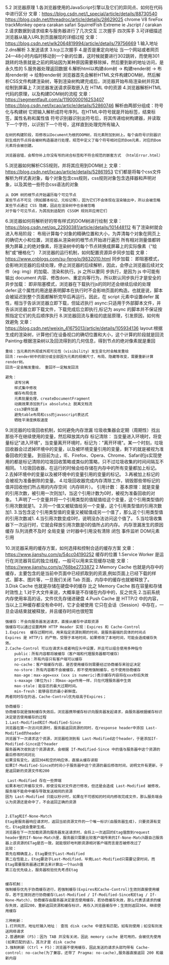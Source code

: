 5.2 浏览器原理
1.各浏览器使用的JavaScript引擎以及它们的异同点、如何在代码中进行区分
    文章：https://blog.csdn.net/l_special/article/details/88730540
    https://blog.csdn.net/threadroc/article/details/28629025
    chrome   V8
    fireFox  trackMonkey
    opera    carakan
    safari   SquirrelFish Extreme
    ie       Jscript / carakan
2.请求数据到请求结束与服务器进行了几次交互
    三次握手
    四次挥手
3.可详细描述浏览器从输入URL到页面展现的详细过程
    文章：https://blog.csdn.net/wlk2064819994/article/details/79756669
    1.输入地址
    2.dns解析
    3.发送请求
    3.tcp三次握手
    4.是否是重定向地址   当一个网站或者网页24—48小时内临时移动到一个新的位置，这时候就要进行302跳转，而使用301跳转的场景就是之前的网站因为某种原因需要移除掉，然后要到新的地址访问，是永久性的
    5.服务器处理返回数据
    6.解析html以构建dom树 -> 构建render树 -> 布局render树 -> 绘制render树
      浏览器首先会解析HTML文件构建DOM树，然后解析CSS文件构建渲染树，等到渲染树构建完成后，浏览器开始布局渲染树并将其绘制到屏幕上
    7.浏览器发送请求获取嵌入在 HTML 中的资源
4.浏览器解析HTML代码的原理，以及构建DOM树的流程
    文章：https://segmentfault.com/a/1190000016253407
    https://blog.csdn.net/lxcao/article/details/52860746
    解析由两部分组成：符号化与构建树
    它把输入解析成符号序列。在HTML中符号就是开始标签，结束标签，属性名称和属性值
    符号识别器识别出符号后，将其传递给树构建器，并读取下一个字符，以识别下一个符号，这样直到处理完所有输入

    在树的构建阶段，将修改以Document为根的DOM树，将元素附加到树上。每个由符号识别器识别生成的节点将会被树构造器进行处理，规范中定义了每个符号相对应的Dom元素，对应的Dom元素将会被创建。

    浏览器容错，会帮你补上你没有写的闭合标签和不符合规范的嵌套方式 （htmlError.html）
5.浏览器如何解析CSS规则，并将其应用到DOM树上
    文章：https://blog.csdn.net/lxcao/article/details/52861953
    它们都是将每个css文件解析为样式表对象，每个对象包含css规则，css规则对象包含选择器和声明对象，以及其他一些符合css语法的对象
    
    从 DOM 树的根节点开始遍历每个可见节点
    某些节点不可见（例如脚本标记、元标记等），因为它们不会体现在渲染输出中，所以会被忽略
    某些节点通过 CSS 隐藏，因此在渲染树中也会被忽略
    对于每个可见节点，为其找到适配的 CSSOM 规则并应用它们
6.浏览器如何将解析好的带有样式的DOM树进行绘制
    文章：https://blog.csdn.net/qq_22930381/article/details/101448112
    有了渲染树就会进入布局阶段：
    布局计算每个对象的精确位置和大小，为弄清每个对象在网页上的确切大小和位置，浏览器从渲染树的根节点开始进行遍历
    所有相对测量值都转换为屏幕上的绝对像素，将渲染树中的每个节点转换成屏幕上的实际像素（“绘制”或“栅格化”）
7.浏览器的运行机制，如何配置资源异步同步加载
    文章：https://www.cnblogs.com/su-feng/p/9832010.html
    同步加载： 即阻塞模式，会影响浏览器的后续处理，停止浏览器的后续解析，因此，会停止浏览器后续对文件（eg: img）的加载、渲染和执行。js 之所以要同            步执行，是因为 js 中可能有输出 document 内容、修改dom、重定向等行为，所以默认同步执行才是安全的
    异步加载： 即非阻塞模式，浏览器在下载执行js的同时还会继续后续的处理
              defer:这个属性的用途是表明脚本在执行时不会影响页面的构造。也就是说，脚本会被延迟到整个页面都解析完毕后再运行。因此，在 script 元素中设置defer 属性，相当于告诉浏览器立即下载，但延迟执行
              async:只适用于外部脚本文件，并告诉浏览器立即下载文件，下载完成后立即执行,标记为 async 的脚本并不保证按照指定它们的先后顺序执行
8.浏览器回流与重绘的底层原理，引发原因，如何有效避免
    文章：https://blog.csdn.net/weixin_41675013/article/details/105934136
    layout:根据生成的渲染树，计算他们在设备视口的确切位置和大小，这个计算的阶段就是回流
    Painting:根据渲染树以及回流得到的几何信息，得到节点的绝对像素就是重回

    重绘：当元素的外观或外观可见性（visibility）发生变化时会触发重绘
    回流：render树中的部分或全部因为元素的规模尺寸、布局、隐藏等改变，需要重新计算render树。
    回流一定会触发重绘， 重回不一定触发回流

    避免：
        读写分离
        样式集中修改
        缓存布局信息
        元素批量处理，createDocumentFragment
        动画效果添加到fix absolute上 脱离文档流
        css3硬件加速
        避免table布局和css的javascript表达式
        牺牲平滑度换取速度
    
9.浏览器的垃圾回收机制，如何避免内存泄漏
    垃圾收集器会定期（周期性）找出那些不在继续使用的变量，然后释放其内存
    标记清除：
        当变量进入环境时，将变量标记"进入环境"，当变量离开环境时，标记为："离开环境"。某一个时刻，垃圾回收器会过滤掉环境中的变量，以及被环境变量引用的变量，剩下的就是被视为准备回收的变量。
        到目前为止，IE、Firefox、Opera、Chrome、Safari的js实现使用的都是标记清除的垃圾回收策略或类似的策略，只不过垃圾收集的时间间隔互不相同。
        1.垃圾回收器，在运行的时候会给存储在内存中的所有变量都加上标记。
        2.去掉环境中的变量以及被环境中的变量引用的变量的标记。
        3.再被加上标记的会被视为准备删除的变量。
        4.垃圾回收器完成内存清除工作，销毁那些带标记的值并回收他们所占用的内存空间（内存碎片）。
    引用计数：
        基本原理：就是变量的引用次数，被引用一次则加1，当这个引用计数为0时，被视为准备回收的对象。
        1.声明了一个变量并将一个引用类型的值赋值给这个变量，这个引用类型值的引用次数就是1。
        2.同一个值又被赋值给另一个变量，这个引用类型值的引用次数加1.
        3.当包含这个引用类型值的变量又被赋值成另一个值了，那么这个引用类型值的引用次数减1.
        4.当引用次数变成0时，说明没办法访问这个值了。
        5.当垃圾收集器下一次运行时，它就会释放引用次数是0的值所占的内存。
    内存泄漏发生的原因
    缓存
    队列消费不及时
    全局变量
    计时器中引用没有清除
    闭包
    事件监听
    DOM元素引用 

10.浏览器采用的缓存方案，如何选择和控制合适的缓存方案
    文章：https://www.jianshu.com/p/54cc04190252
    缓存的位置
    1.Service Worker 是运行在浏览器背后的独立线程，一般可以用来实现缓存功能 文章：https://www.jianshu.com/p/768be2733872
    2.Memory Cache 也就是内存中的缓存，主要包含的是当前中页面中已经抓取到的资源,例如页面上已经下载的样式、脚本、图片等，一旦我们关闭 Tab 页面，内存中的缓存也就被释放了。
    3.Disk Cache 也就是存储在硬盘中的缓存  比之 Memory Cache 胜在容量和存储时效性上
        1.对于大文件来说，大概率是不存储在内存中的，反之优先
        2.当前系统内存使用率高的话，文件优先存储进硬盘
    4.Push Cache 是 HTTP/2 中的内容，当以上三种缓存都没有命中时，它才会被使用 它只在会话（Session）中存在，一旦会话结束就被释放，并且缓存时间也很短暂

    强缓存：不会向服务器发送请求，直接从缓存中读取资源
    强缓存可以通过设置两种 HTTP Header 实现：Expires 和 Cache-Control
    1.Expires  缓存过期时间，用来指定资源到期的时间，是服务器端的具体的时间点
    Expires 是 HTTP/1 的产物，受限于本地时间，如果修改了本地时间，可能会造成缓存失效。
    2.Cache-Control 可以在请求头或者响应头中设置，并且可以组合使用多种指令
        public：所有内容都将被缓存（客户端和代理服务器都可缓存）
        private：所有内容只有客户端可以缓存
        no-cache：客户端缓存内容，是否使用缓存则需要经过协商缓存来验证决定
        no-store：所有内容都不会被缓存，即不使用强制缓存，也不使用协商缓存
        max-age：max-age=xxx (xxx is numeric)表示缓存内容将在xxx秒后失效
        s-maxage（单位为s)：同max-age作用一样，只在代理服务器中生效
        max-stale：能容忍的最大过期时间。
        min-fresh：能够容忍的最小新鲜度。
    两者同时存在的话，Cache-Control优先级高于Expires；

    协商缓存：
    协商缓存就是强制缓存失效后，浏览器携带缓存标识向服务器发起请求，由服务器根据缓存标识决定是否使用缓存的过程
    1.Last-Modified和If-Modified-Since
    浏览器在第一次访问资源时，服务器返回资源的同时，在response header中添加 Last-Modified的header
    浏览器下一次请求这个资源，浏览器检测到有 Last-Modified这个header，于是添加If-Modified-Since这个header
    服务器再次收到这个资源请求，会根据 If-Modified-Since 中的值与服务器中这个资源的最后修改时间对比
    如果没有变化，返回304和空的响应体，直接从缓存读取
    如果If-Modified-Since的时间小于服务器中这个资源的最后修改时间，说明文件有更新，于是返回新的资源文件和200

     Last-Modified 存在一些弊端
    如果本地打开缓存文件，即使没有对文件进行修改，但还是会造成 Last-Modified 被修改，服务端不能命中缓存导致发送相同的资源
    因为 Last-Modified 只能以秒计时，如果在不可感知的时间内修改完成文件，那么服务端会认为资源还是命中了，不会返回正确的资源


    2.ETag和If-None-Match
    Etag是服务器响应请求时，返回当前资源文件的一个唯一标识(由服务器生成)，只要资源有变化，Etag就会重新生成。
    浏览器在下一次加载资源向服务器发送请求时，会将上一次返回的Etag值放到request header里的If-None-Match里，服务器只需要比较客户端传来的If-None-Match跟自己服务器上该资源的ETag是否一致，就能很好地判断资源相对客户端而言是否被修改过了
    比较：
    首先在精确度上，Etag要优于Last-Modified
    第二在性能上，Etag要逊于Last-Modified，毕竟Last-Modified只需要记录时间，而Etag需要服务器通过算法来计算出一个hash值
    第三在优先级上，服务器校验优先考虑Etag


    缓存机制：
    强制缓存优先于协商缓存进行，若强制缓存(Expires和Cache-Control)生效则直接使用缓存，若不生效则进行协商缓存(Last-Modified / If-Modified-Since和Etag / If-None-Match)，协商缓存由服务器决定是否使用缓存，若协商缓存失效，那么代表该请求的缓存失效，返回200，重新返回资源和缓存标识，再存入浏览器缓存中；生效则返回304，继续使用缓存

    三种刷新：
    1.打开网页，地址栏输入地址： 查找 disk cache 中是否有匹配。如有则使用；如没有则发送网络请求
    2.普通刷新 (F5)：因为 TAB 并没有关闭，因此 memory cache 是可用的，会被优先使用(如果匹配的话)。其次才是 disk cache
    3.强制刷新 (Ctrl + F5)：浏览器不使用缓存，因此发送的请求头部均带有 Cache-control: no-cache(为了兼容，还带了 Pragma: no-cache),服务器直接返回 200 和最新内容





